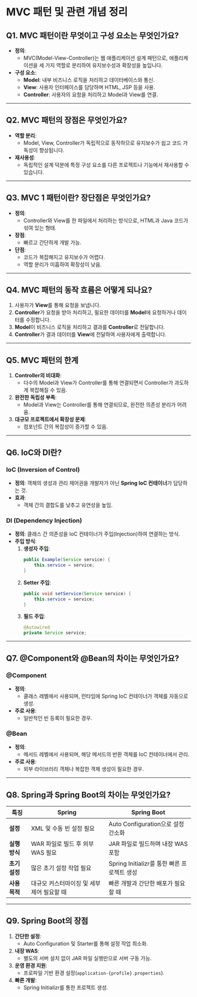 # MVC 패턴 및 관련 개념 정리

## **Q1. MVC 패턴이란 무엇이고 구성 요소는 무엇인가요?**
- **정의**:
    - MVC(Model-View-Controller)는 웹 애플리케이션 설계 패턴으로, 애플리케이션을 세 가지 역할로 분리하여 유지보수성과 확장성을 높입니다.
- **구성 요소**:
    - **Model**: 내부 비즈니스 로직을 처리하고 데이터베이스와 통신.
    - **View**: 사용자 인터페이스를 담당하며 HTML, JSP 등을 사용.
    - **Controller**: 사용자의 요청을 처리하고 Model과 View를 연결.

---

## **Q2. MVC 패턴의 장점은 무엇인가요?**
- **역할 분리**:
    - Model, View, Controller가 독립적으로 동작하므로 유지보수가 쉽고 코드 가독성이 향상됩니다.
- **재사용성**:
    - 독립적인 설계 덕분에 특정 구성 요소를 다른 프로젝트나 기능에서 재사용할 수 있습니다.

---

## **Q3. MVC 1 패턴이란? 장단점은 무엇인가요?**
- **정의**:
    - Controller와 View를 한 파일에서 처리하는 방식으로, HTML과 Java 코드가 섞여 있는 형태.
- **장점**:
    - 빠르고 간단하게 개발 가능.
- **단점**:
    - 코드가 복잡해지고 유지보수가 어렵다.
    - 역할 분리가 미흡하여 확장성이 낮음.

---

## **Q4. MVC 패턴의 동작 흐름은 어떻게 되나요?**
1. 사용자가 **View**를 통해 요청을 보냅니다.
2. **Controller**가 요청을 받아 처리하고, 필요한 데이터를 **Model**에 요청하거나 데이터를 수정합니다.
3. **Model**이 비즈니스 로직을 처리하고 결과를 **Controller**로 전달합니다.
4. **Controller**가 결과 데이터를 **View**에 전달하여 사용자에게 출력합니다.

---

## **Q5. MVC 패턴의 한계**
1. **Controller의 비대화**:
    - 다수의 Model과 View가 Controller를 통해 연결되면서 Controller가 과도하게 복잡해질 수 있음.
2. **완전한 독립성 부족**:
    - Model과 View는 Controller를 통해 연결되므로, 완전한 의존성 분리가 어려움.
3. **대규모 프로젝트에서 확장성 문제**:
    - 컴포넌트 간의 복잡성이 증가할 수 있음.

---

## **Q6. IoC와 DI란?**
### **IoC (Inversion of Control)**
- **정의**: 객체의 생성과 관리 제어권을 개발자가 아닌 **Spring IoC 컨테이너**가 담당하는 것.
- **효과**:
    - 객체 간의 결합도를 낮추고 유연성을 높임.

### **DI (Dependency Injection)**
- **정의**: 클래스 간 의존성을 IoC 컨테이너가 주입(Injection)하여 연결하는 방식.
- **주입 방식**:
    1. **생성자 주입**:
       ```java
       public Example(Service service) {
           this.service = service;
       }
       ```
    2. **Setter 주입**:
       ```java
       public void setService(Service service) {
           this.service = service;
       }
       ```
    3. **필드 주입**:
       ```java
       @Autowired
       private Service service;
       ```

---

## **Q7. @Component와 @Bean의 차이는 무엇인가요?**
### **@Component**
- **정의**:
    - 클래스 레벨에서 사용되며, 런타임에 Spring IoC 컨테이너가 객체를 자동으로 생성.
- **주로 사용**:
    - 일반적인 빈 등록이 필요한 경우.

### **@Bean**
- **정의**:
    - 메서드 레벨에서 사용되며, 해당 메서드의 반환 객체를 IoC 컨테이너에서 관리.
- **주로 사용**:
    - 외부 라이브러리 객체나 복잡한 객체 생성이 필요한 경우.

---

## **Q8. Spring과 Spring Boot의 차이는 무엇인가요?**
| **특징**                 | **Spring**                                     | **Spring Boot**                                |
|--------------------------|-----------------------------------------------|-----------------------------------------------|
| **설정**                 | XML 및 수동 빈 설정 필요                       | Auto Configuration으로 설정 간소화             |
| **실행 방식**             | WAR 파일로 빌드 후 외부 WAS 필요                | JAR 파일로 빌드하며 내장 WAS 포함              |
| **초기 설정**             | 많은 초기 설정 작업 필요                       | Spring Initializr를 통한 빠른 프로젝트 생성    |
| **사용 목적**             | 대규모 커스터마이징 및 세부 제어 필요할 때      | 빠른 개발과 간단한 배포가 필요할 때            |

---

## **Q9. Spring Boot의 장점**
1. **간단한 설정**:
    - Auto Configuration 및 Starter를 통해 설정 작업 최소화.
2. **내장 WAS**:
    - 별도의 서버 설치 없이 JAR 파일 실행만으로 서버 구동 가능.
3. **운영 환경 지원**:
    - 프로파일 기반 환경 설정(`application-{profile}.properties`).
4. **빠른 개발**:
    - Spring Initializr를 통한 프로젝트 생성.
